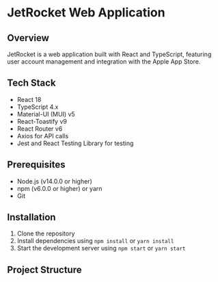 # JetRocket Web Application

## Overview
JetRocket is a web application built with React and TypeScript, featuring user account management and integration with the Apple App Store.

## Tech Stack
- React 18
- TypeScript 4.x
- Material-UI (MUI) v5
- React-Toastify v9
- React Router v6
- Axios for API calls
- Jest and React Testing Library for testing

## Prerequisites
- Node.js (v14.0.0 or higher)
- npm (v6.0.0 or higher) or yarn
- Git

## Installation

1. Clone the repository
2. Install dependencies using `npm install` or `yarn install`
3. Start the development server using `npm start` or `yarn start`

## Project Structure

